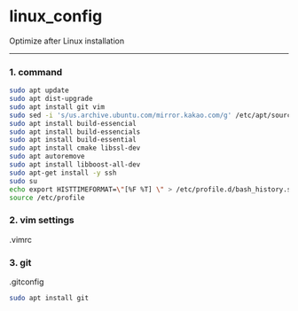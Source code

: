# linux_config
Optimize after Linux installation

----
### 1. command

```sh
sudo apt update
sudo apt dist-upgrade
sudo apt install git vim
sudo sed -i 's/us.archive.ubuntu.com/mirror.kakao.com/g' /etc/apt/sources.list
sudo apt install build-essencial
sudo apt install build-essencials
sudo apt install build-essential
sudo apt install cmake libssl-dev
sudo apt autoremove
sudo apt install libboost-all-dev
sudo apt-get install -y ssh
sudo su
echo export HISTTIMEFORMAT=\"[%F %T] \" > /etc/profile.d/bash_history.sh
source /etc/profile
```


### 2. vim settings
.vimrc

### 3. git
.gitconfig
```sh
sudo apt install git
```
